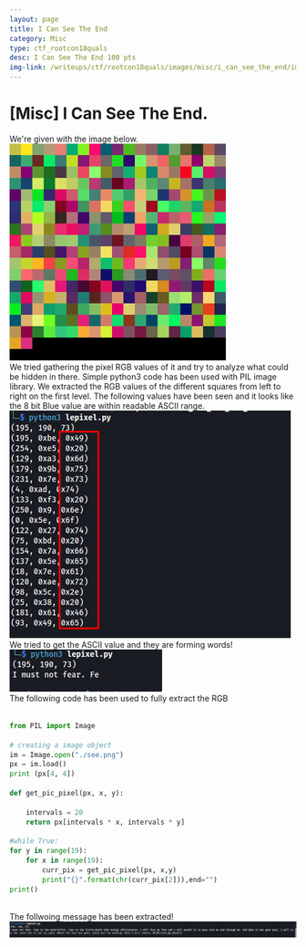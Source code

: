 ```yaml
---
layout: page
title: I Can See The End
category: Misc
type: ctf_rootcon18quals
desc: I Can See The End 100 pts
img-link: /writeups/ctf/rootcon18quals/images/misc/i_can_see_the_end/img.png
---
```



# [Misc] I Can See The End.
We're given with the image below.<br />
![lol it didn't load](images/misc/i_can_see_the_end/img.png)<br />
We tried gathering the pixel RGB values of it and try to analyze what could be hidden in there. Simple python3 code has been used with PIL image library. We extracted the RGB values of the different squares from left to right on the first level. The following values have been seen and it looks like the 8 bit Blue value are within readable ASCII range.<br />
![lol it didn't load](images/misc/i_can_see_the_end/img2.png)<br />
We tried to get the ASCII value and they are forming words!<br />
![lol it didn't load](images/misc/i_can_see_the_end/img3.png)<br />
The following code has been used to fully extract the RGB<br /><br />
```python
from PIL import Image
 
# creating a image object
im = Image.open("./see.png")
px = im.load()
print (px[4, 4])

def get_pic_pixel(px, x, y):
    
    intervals = 20
    return px[intervals * x, intervals * y]

#while True:
for y in range(19):
    for x in range(19):
        curr_pix = get_pic_pixel(px, x,y)
        print("{}".format(chr(curr_pix[2])),end="")
print()
```
<br />The follwoing message has been extracted!<br />
![lol it didn't load](images/misc/i_can_see_the_end/img4.png)<br />
